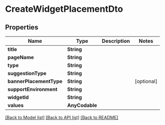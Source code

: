 # CreateWidgetPlacementDto

## Properties
Name | Type | Description | Notes
------------ | ------------- | ------------- | -------------
**title** | **String** |  | 
**pageName** | **String** |  | 
**type** | **String** |  | 
**suggestionType** | **String** |  | 
**bannerPlacementType** | **String** |  | [optional] 
**supportEnvironment** | **String** |  | 
**widgetId** | **String** |  | 
**values** | **AnyCodable** |  | 

[[Back to Model list]](../README.md#documentation-for-models) [[Back to API list]](../README.md#documentation-for-api-endpoints) [[Back to README]](../README.md)



